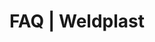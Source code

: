 ---
Filename: "faq"
Link: "file:/Users/vinayakpatel/Downloads/www.weldplast.cz/faq"
product_name: "null"
product_id: "null"
title: "FAQ | Weldplast"
product_desc: ""
product_specs: ""
product_downloads: ""
href: ""
p_desc_2: ""
accessories: ""
similar_products: ""
---